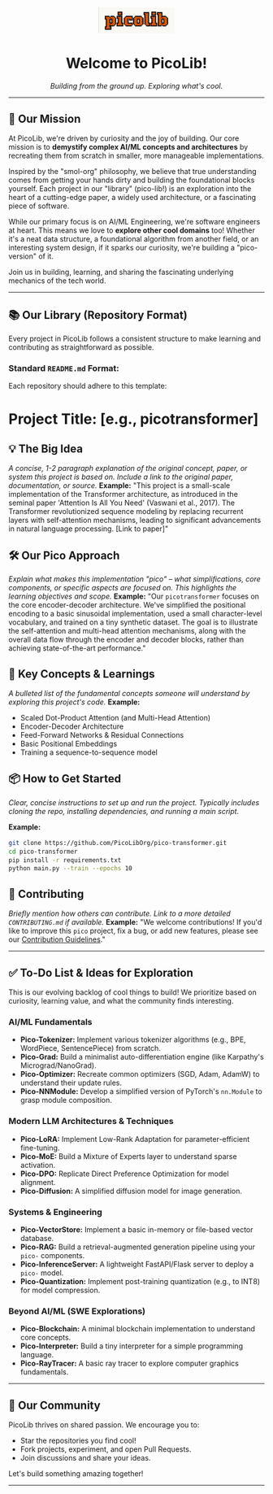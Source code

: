 
<p align="center">
  <img src="readme_assets/picolib_logo.png" alt="PicoLib Logo" width="150"/>
</p>

<h1 align="center">Welcome to PicoLib!</h1>

<p align="center">
  <i>Building from the ground up. Exploring what's cool.</i>
</p>

---

## 🚀 Our Mission

At PicoLib, we're driven by curiosity and the joy of building. Our core mission is to **demystify complex AI/ML concepts and architectures** by recreating them from scratch in smaller, more manageable implementations.

Inspired by the "smol-org" philosophy, we believe that true understanding comes from getting your hands dirty and building the foundational blocks yourself. Each project in our "library" (pico-lib!) is an exploration into the heart of a cutting-edge paper, a widely used architecture, or a fascinating piece of software.

While our primary focus is on AI/ML Engineering, we're software engineers at heart. This means we love to **explore other cool domains** too! Whether it's a neat data structure, a foundational algorithm from another field, or an interesting system design, if it sparks our curiosity, we're building a "pico-version" of it.

Join us in building, learning, and sharing the fascinating underlying mechanics of the tech world.

---

## 📚 Our Library (Repository Format)

Every project in PicoLib follows a consistent structure to make learning and contributing as straightforward as possible.

### Standard `README.md` Format:

Each repository should adhere to this template:

# Project Title: [e.g., picotransformer]

## 💡 The Big Idea
_A concise, 1-2 paragraph explanation of the original concept, paper, or system this project is based on._
_Include a link to the original paper, documentation, or source._
**Example:** "This project is a small-scale implementation of the Transformer architecture, as introduced in the seminal paper 'Attention Is All You Need' (Vaswani et al., 2017). The Transformer revolutionized sequence modeling by replacing recurrent layers with self-attention mechanisms, leading to significant advancements in natural language processing. [Link to paper]"

## 🛠️ Our Pico Approach
_Explain what makes this implementation "pico" – what simplifications, core components, or specific aspects are focused on._
_This highlights the learning objectives and scope._
**Example:** "Our `picotransformer` focuses on the core encoder-decoder architecture. We've simplified the positional encoding to a basic sinusoidal implementation, used a small character-level vocabulary, and trained on a tiny synthetic dataset. The goal is to illustrate the self-attention and multi-head attention mechanisms, along with the overall data flow through the encoder and decoder blocks, rather than achieving state-of-the-art performance."

## 🚀 Key Concepts & Learnings
_A bulleted list of the fundamental concepts someone will understand by exploring this project's code._
**Example:**
* Scaled Dot-Product Attention (and Multi-Head Attention)
* Encoder-Decoder Architecture
* Feed-Forward Networks & Residual Connections
* Basic Positional Embeddings
* Training a sequence-to-sequence model

## 📦 How to Get Started
_Clear, concise instructions to set up and run the project._
_Typically includes cloning the repo, installing dependencies, and running a main script._

**Example:**
```bash
git clone https://github.com/PicoLibOrg/pico-transformer.git
cd pico-transformer
pip install -r requirements.txt
python main.py --train --epochs 10
`````

## 🤝 Contributing

*Briefly mention how others can contribute. Link to a more detailed `CONTRIBUTING.md` if available.*
**Example:** "We welcome contributions\! If you'd like to improve this `pico` project, fix a bug, or add new features, please see our [Contribution Guidelines](https://www.google.com/search?q=link-to-contributing-md)."

-----

## ✅ To-Do List & Ideas for Exploration

This is our evolving backlog of cool things to build\! We prioritize based on curiosity, learning value, and what the community finds interesting.

### AI/ML Fundamentals

  * **Pico-Tokenizer:** Implement various tokenizer algorithms (e.g., BPE, WordPiece, SentencePiece) from scratch.
  * **Pico-Grad:** Build a minimalist auto-differentiation engine (like Karpathy's Micrograd/NanoGrad).
  * **Pico-Optimizer:** Recreate common optimizers (SGD, Adam, AdamW) to understand their update rules.
  * **Pico-NNModule:** Develop a simplified version of PyTorch's `nn.Module` to grasp module composition.

### Modern LLM Architectures & Techniques

  * **Pico-LoRA:** Implement Low-Rank Adaptation for parameter-efficient fine-tuning.
  * **Pico-MoE:** Build a Mixture of Experts layer to understand sparse activation.
  * **Pico-DPO:** Replicate Direct Preference Optimization for model alignment.
  * **Pico-Diffusion:** A simplified diffusion model for image generation.

### Systems & Engineering

  * **Pico-VectorStore:** Implement a basic in-memory or file-based vector database.
  * **Pico-RAG:** Build a retrieval-augmented generation pipeline using your `pico-` components.
  * **Pico-InferenceServer:** A lightweight FastAPI/Flask server to deploy a `pico-` model.
  * **Pico-Quantization:** Implement post-training quantization (e.g., to INT8) for model compression.

### Beyond AI/ML (SWE Explorations)

  * **Pico-Blockchain:** A minimal blockchain implementation to understand core concepts.
  * **Pico-Interpreter:** Build a tiny interpreter for a simple programming language.
  * **Pico-RayTracer:** A basic ray tracer to explore computer graphics fundamentals.

-----

## 👥 Our Community

PicoLib thrives on shared passion. We encourage you to:

  * Star the repositories you find cool\!
  * Fork projects, experiment, and open Pull Requests.
  * Join discussions and share your ideas.

Let's build something amazing together\!

-----

